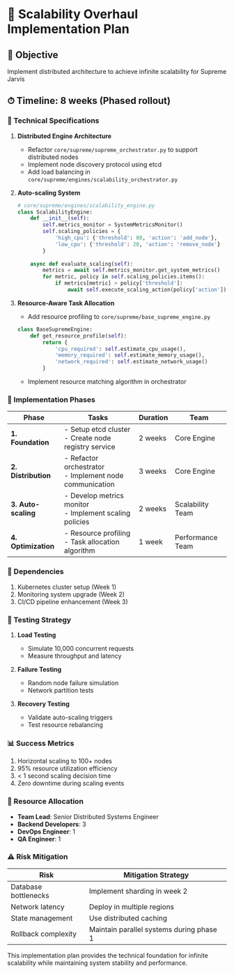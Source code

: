 # 🚀 Scalability Overhaul Implementation Plan

## 📌 Objective
Implement distributed architecture to achieve infinite scalability for Supreme Jarvis

## ⏱ Timeline: 8 weeks (Phased rollout)

### 🔧 Technical Specifications
1. **Distributed Engine Architecture**
   - Refactor `core/supreme/supreme_orchestrator.py` to support distributed nodes
   - Implement node discovery protocol using etcd
   - Add load balancing in `core/supreme/engines/scalability_orchestrator.py`

2. **Auto-scaling System**
   ```python
   # core/supreme/engines/scalability_engine.py
   class ScalabilityEngine:
       def __init__(self):
           self.metrics_monitor = SystemMetricsMonitor()
           self.scaling_policies = {
               'high_cpu': {'threshold': 80, 'action': 'add_node'},
               'low_cpu': {'threshold': 20, 'action': 'remove_node'}
           }
       
       async def evaluate_scaling(self):
           metrics = await self.metrics_monitor.get_system_metrics()
           for metric, policy in self.scaling_policies.items():
               if metrics[metric] > policy['threshold']:
                   await self.execute_scaling_action(policy['action'])
   ```

3. **Resource-Aware Task Allocation**
   - Add resource profiling to `core/supreme/base_supreme_engine.py`
   ```python
   class BaseSupremeEngine:
       def get_resource_profile(self):
           return {
               'cpu_required': self.estimate_cpu_usage(),
               'memory_required': self.estimate_memory_usage(),
               'network_required': self.estimate_network_usage()
           }
   ```
   - Implement resource matching algorithm in orchestrator

### 📅 Implementation Phases

| Phase | Tasks | Duration | Team |
|-------|-------|----------|------|
| **1. Foundation** | - Setup etcd cluster<br>- Create node registry service | 2 weeks | Core Engine |
| **2. Distribution** | - Refactor orchestrator<br>- Implement node communication | 3 weeks | Core Engine |
| **3. Auto-scaling** | - Develop metrics monitor<br>- Implement scaling policies | 2 weeks | Scalability Team |
| **4. Optimization** | - Resource profiling<br>- Task allocation algorithm | 1 week | Performance Team |

### 🔗 Dependencies
1. Kubernetes cluster setup (Week 1)
2. Monitoring system upgrade (Week 2)
3. CI/CD pipeline enhancement (Week 3)

### 🧪 Testing Strategy
1. **Load Testing**
   - Simulate 10,000 concurrent requests
   - Measure throughput and latency
   
2. **Failure Testing**
   - Random node failure simulation
   - Network partition tests

3. **Recovery Testing**
   - Validate auto-scaling triggers
   - Test resource rebalancing

### 📊 Success Metrics
1. Horizontal scaling to 100+ nodes
2. 95% resource utilization efficiency
3. < 1 second scaling decision time
4. Zero downtime during scaling events

### 👥 Resource Allocation
- **Team Lead**: Senior Distributed Systems Engineer
- **Backend Developers**: 3
- **DevOps Engineer**: 1
- **QA Engineer**: 1

### ⚠️ Risk Mitigation
| Risk | Mitigation Strategy |
|------|---------------------|
| Database bottlenecks | Implement sharding in week 2 |
| Network latency | Deploy in multiple regions |
| State management | Use distributed caching |
| Rollback complexity | Maintain parallel systems during phase 1 |

This implementation plan provides the technical foundation for infinite scalability while maintaining system stability and performance.